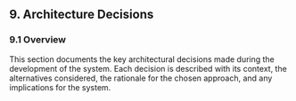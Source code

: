 ## 9. Architecture Decisions

### 9.1 Overview

This section documents the key architectural decisions made during the development of the system. Each decision is described with its context, the alternatives considered, the rationale for the chosen approach, and any implications for the system.
